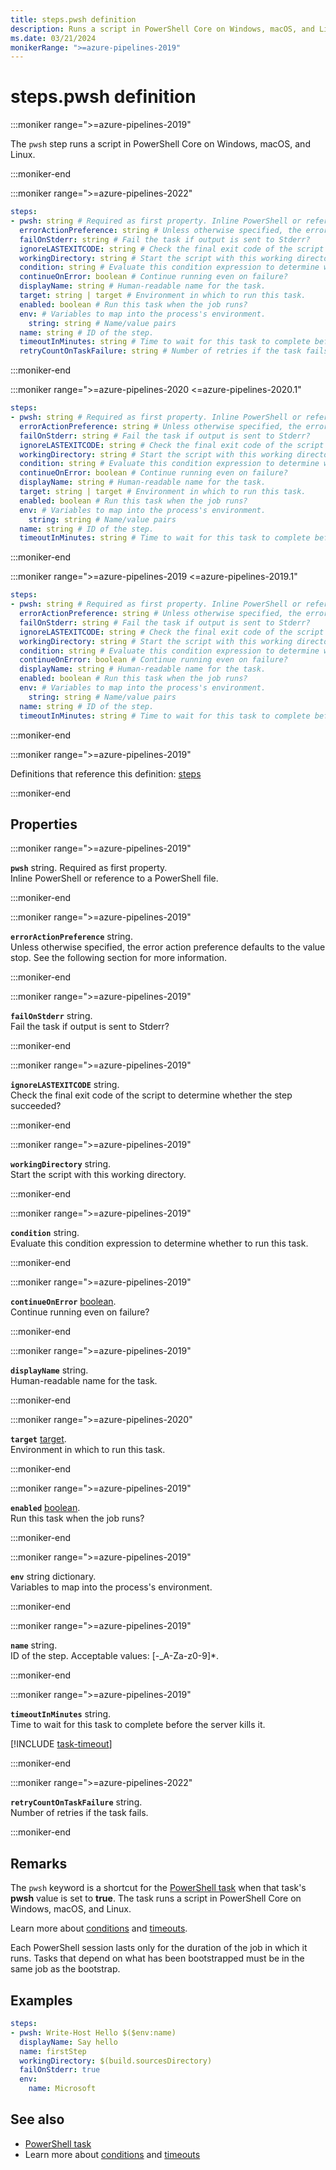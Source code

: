 ```yaml
---
title: steps.pwsh definition
description: Runs a script in PowerShell Core on Windows, macOS, and Linux.
ms.date: 03/21/2024
monikerRange: ">=azure-pipelines-2019"
---
```


# steps.pwsh definition

<!-- :::description::: -->
:::moniker range=">=azure-pipelines-2019"

<!-- :::editable-content name="description"::: -->
The `pwsh` step runs a script in PowerShell Core on Windows, macOS, and Linux.
<!-- :::editable-content-end::: -->

:::moniker-end
<!-- :::description-end::: -->

<!-- :::syntax::: -->
:::moniker range=">=azure-pipelines-2022"

```yaml
steps:
- pwsh: string # Required as first property. Inline PowerShell or reference to a PowerShell file.
  errorActionPreference: string # Unless otherwise specified, the error action preference defaults to the value stop. See the following section for more information.
  failOnStderr: string # Fail the task if output is sent to Stderr?
  ignoreLASTEXITCODE: string # Check the final exit code of the script to determine whether the step succeeded?
  workingDirectory: string # Start the script with this working directory.
  condition: string # Evaluate this condition expression to determine whether to run this task.
  continueOnError: boolean # Continue running even on failure?
  displayName: string # Human-readable name for the task.
  target: string | target # Environment in which to run this task.
  enabled: boolean # Run this task when the job runs?
  env: # Variables to map into the process's environment.
    string: string # Name/value pairs
  name: string # ID of the step.
  timeoutInMinutes: string # Time to wait for this task to complete before the server kills it.
  retryCountOnTaskFailure: string # Number of retries if the task fails.
```

:::moniker-end

:::moniker range=">=azure-pipelines-2020 <=azure-pipelines-2020.1"

```yaml
steps:
- pwsh: string # Required as first property. Inline PowerShell or reference to a PowerShell file.
  errorActionPreference: string # Unless otherwise specified, the error action preference defaults to the value stop. See the following section for more information.
  failOnStderr: string # Fail the task if output is sent to Stderr?
  ignoreLASTEXITCODE: string # Check the final exit code of the script to determine whether the step succeeded?
  workingDirectory: string # Start the script with this working directory.
  condition: string # Evaluate this condition expression to determine whether to run this task.
  continueOnError: boolean # Continue running even on failure?
  displayName: string # Human-readable name for the task.
  target: string | target # Environment in which to run this task.
  enabled: boolean # Run this task when the job runs?
  env: # Variables to map into the process's environment.
    string: string # Name/value pairs
  name: string # ID of the step.
  timeoutInMinutes: string # Time to wait for this task to complete before the server kills it.
```

:::moniker-end

:::moniker range=">=azure-pipelines-2019 <=azure-pipelines-2019.1"

```yaml
steps:
- pwsh: string # Required as first property. Inline PowerShell or reference to a PowerShell file.
  errorActionPreference: string # Unless otherwise specified, the error action preference defaults to the value stop. See the following section for more information.
  failOnStderr: string # Fail the task if output is sent to Stderr?
  ignoreLASTEXITCODE: string # Check the final exit code of the script to determine whether the step succeeded?
  workingDirectory: string # Start the script with this working directory.
  condition: string # Evaluate this condition expression to determine whether to run this task.
  continueOnError: boolean # Continue running even on failure?
  displayName: string # Human-readable name for the task.
  enabled: boolean # Run this task when the job runs?
  env: # Variables to map into the process's environment.
    string: string # Name/value pairs
  name: string # ID of the step.
  timeoutInMinutes: string # Time to wait for this task to complete before the server kills it.
```

:::moniker-end
<!-- :::syntax-end::: -->

<!-- :::parents::: -->
:::moniker range=">=azure-pipelines-2019"

Definitions that reference this definition: [steps](steps.md)

:::moniker-end
<!-- :::parents-end::: -->

## Properties

<!-- :::properties::: -->
<!-- :::item name="pwsh"::: -->
:::moniker range=">=azure-pipelines-2019"

**`pwsh`** string. Required as first property.<br><!-- :::editable-content name="propDescription"::: -->
Inline PowerShell or reference to a PowerShell file.
<!-- :::editable-content-end::: -->

:::moniker-end
<!-- :::item-end::: -->
<!-- :::item name="errorActionPreference"::: -->
:::moniker range=">=azure-pipelines-2019"

**`errorActionPreference`** string.<br><!-- :::editable-content name="propDescription"::: -->
Unless otherwise specified, the error action preference defaults to the value stop. See the following section for more information.
<!-- :::editable-content-end::: -->

:::moniker-end
<!-- :::item-end::: -->
<!-- :::item name="failOnStderr"::: -->
:::moniker range=">=azure-pipelines-2019"

**`failOnStderr`** string.<br><!-- :::editable-content name="propDescription"::: -->
Fail the task if output is sent to Stderr?
<!-- :::editable-content-end::: -->

:::moniker-end
<!-- :::item-end::: -->
<!-- :::item name="ignoreLASTEXITCODE"::: -->
:::moniker range=">=azure-pipelines-2019"

**`ignoreLASTEXITCODE`** string.<br><!-- :::editable-content name="propDescription"::: -->
Check the final exit code of the script to determine whether the step succeeded?
<!-- :::editable-content-end::: -->

:::moniker-end
<!-- :::item-end::: -->
<!-- :::item name="workingDirectory"::: -->
:::moniker range=">=azure-pipelines-2019"

**`workingDirectory`** string.<br><!-- :::editable-content name="propDescription"::: -->
Start the script with this working directory.
<!-- :::editable-content-end::: -->

:::moniker-end
<!-- :::item-end::: -->
<!-- :::item name="condition"::: -->
:::moniker range=">=azure-pipelines-2019"

**`condition`** string.<br><!-- :::editable-content name="propDescription"::: -->
Evaluate this condition expression to determine whether to run this task.
<!-- :::editable-content-end::: -->

:::moniker-end
<!-- :::item-end::: -->
<!-- :::item name="continueOnError"::: -->
:::moniker range=">=azure-pipelines-2019"

**`continueOnError`** [boolean](boolean.md).<br><!-- :::editable-content name="propDescription"::: -->
Continue running even on failure?
<!-- :::editable-content-end::: -->

:::moniker-end
<!-- :::item-end::: -->
<!-- :::item name="displayName"::: -->
:::moniker range=">=azure-pipelines-2019"

**`displayName`** string.<br><!-- :::editable-content name="propDescription"::: -->
Human-readable name for the task.
<!-- :::editable-content-end::: -->

:::moniker-end
<!-- :::item-end::: -->
<!-- :::item name="target"::: -->
:::moniker range=">=azure-pipelines-2020"

**`target`** [target](target.md).<br><!-- :::editable-content name="propDescription"::: -->
Environment in which to run this task.
<!-- :::editable-content-end::: -->

:::moniker-end
<!-- :::item-end::: -->
<!-- :::item name="enabled"::: -->
:::moniker range=">=azure-pipelines-2019"

**`enabled`** [boolean](boolean.md).<br><!-- :::editable-content name="propDescription"::: -->
Run this task when the job runs?
<!-- :::editable-content-end::: -->

:::moniker-end
<!-- :::item-end::: -->
<!-- :::item name="env"::: -->
:::moniker range=">=azure-pipelines-2019"

**`env`** string dictionary.<br><!-- :::editable-content name="propDescription"::: -->
Variables to map into the process's environment.
<!-- :::editable-content-end::: -->

:::moniker-end
<!-- :::item-end::: -->
<!-- :::item name="name"::: -->
:::moniker range=">=azure-pipelines-2019"

**`name`** string.<br><!-- :::editable-content name="propDescription"::: -->
ID of the step. Acceptable values: [-_A-Za-z0-9]*.
<!-- :::editable-content-end::: -->

:::moniker-end
<!-- :::item-end::: -->
<!-- :::item name="timeoutInMinutes"::: -->
:::moniker range=">=azure-pipelines-2019"

**`timeoutInMinutes`** string.<br><!-- :::editable-content name="propDescription"::: -->
Time to wait for this task to complete before the server kills it.

[!INCLUDE [task-timeout](./includes/task-timeout.md)]
<!-- :::editable-content-end::: -->

:::moniker-end
<!-- :::item-end::: -->
<!-- :::item name="retryCountOnTaskFailure"::: -->
:::moniker range=">=azure-pipelines-2022"

**`retryCountOnTaskFailure`** string.<br><!-- :::editable-content name="propDescription"::: -->
Number of retries if the task fails.
<!-- :::editable-content-end::: -->

:::moniker-end
<!-- :::item-end::: -->
<!-- :::properties-end::: -->

<!-- :::remarks::: -->
<!-- :::editable-content name="remarks"::: -->
## Remarks

The `pwsh` keyword is a shortcut for the [PowerShell task](/azure/devops/pipelines/tasks/reference/powershell-v2) when that task's **pwsh** value is set to **true**.
The task runs a script in PowerShell Core on Windows, macOS, and Linux.

Learn more about [conditions](/azure/devops/pipelines/process/conditions) and [timeouts](/azure/devops/pipelines/process/phases#timeouts).

Each PowerShell session lasts only for the duration of the job in which it runs. Tasks that depend on what has been bootstrapped must be in the same job as the bootstrap.
<!-- :::editable-content-end::: -->
<!-- :::remarks-end::: -->

<!-- :::examples::: -->
<!-- :::editable-content name="examples"::: -->
## Examples


```yaml
steps:
- pwsh: Write-Host Hello $($env:name)
  displayName: Say hello
  name: firstStep
  workingDirectory: $(build.sourcesDirectory)
  failOnStderr: true
  env:
    name: Microsoft
```
<!-- :::editable-content-end::: -->
<!-- :::examples-end::: -->

<!-- :::see-also::: -->
<!-- :::editable-content name="seeAlso"::: -->
## See also

- [PowerShell task](/azure/devops/pipelines/tasks/reference/powershell-v2)
- Learn more about [conditions](/azure/devops/pipelines/process/conditions) and [timeouts](/azure/devops/pipelines/process/phases#timeouts)
<!-- :::editable-content-end::: -->
<!-- :::see-also-end::: -->